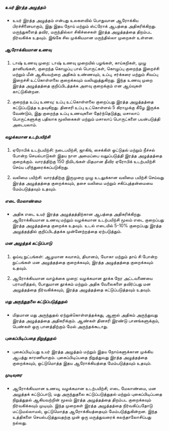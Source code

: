 ##### உயர் இரத்த அழுத்தம்
* உயர் இரத்த அழுத்தம் என்பது உலகளவில் பொதுவான ஆரோக்கிய பிரச்சினையாகும், இது இதய நோய் மற்றும் ஸ்ட்ரோக் ஆபத்தை அதிகரிக்கிறது. மருந்துகளைத் தவிர, மருந்தில்லா சிகிச்சைகள் இரத்த அழுத்தத்தை திறம்பட நிர்வகிக்க உதவும். இங்கே சில முக்கியமான மருந்தில்லா முறைகள் உள்ளன.

##### ஆரோக்கியமான உணவு
1. டாஷ் உணவு முறை: டாஷ் உணவு முறையில் பழங்கள், காய்கறிகள், முழு தானியங்கள், குறைந்த கொழுப்பு பால் பொருட்கள், கொழுப்பு குறைந்த இறைச்சி மற்றும் மீன் ஆகியவற்றை அதிகம் உண்ணவும், உப்பு, சர்க்கரை மற்றும் சிவப்பு இறைச்சி உட்கொள்ளலை குறைக்கவும் வலியுறுத்துகிறது. இந்த உணவு முறை இரத்த அழுத்தத்தை குறிப்பிடத்தக்க அளவு குறைக்கும் என ஆய்வுகள் காட்டுகின்றன.

2. குறைந்த உப்பு உணவு: உப்பு உட்கொள்ளலை குறைப்பது இரத்த அழுத்தத்தை கட்டுப்படுத்த உதவுகிறது. தினசரி உப்பு உட்கொள்ளல் 5 கிராமுக்கு கீழே இருக்க வேண்டும், இது குறைந்த உப்பு உணவுகளை தேர்ந்தெடுத்து, மசாலாப் பொருட்களுக்கு பதிலாக மூலிகைகள் மற்றும் மசாலாப் பொருட்களை பயன்படுத்தி அடையலாம்.

##### வழக்கமான உடற்பயிற்சி
1. ஏரோபிக் உடற்பயிற்சி: நடைபயிற்சி, ஜாகிங், சைக்கிள் ஓட்டுதல் மற்றும் நீச்சல் போன்ற செயல்பாடுகள் இதய நாள அமைப்பை வலுப்படுத்தி இரத்த அழுத்தத்தை குறைக்கும். வாரத்திற்கு 150 நிமிடங்கள் மிதமான தீவிர ஏரோபிக் உடற்பயிற்சி செய்ய பரிந்துரைக்கப்படுகிறது.

2. வலிமை பயிற்சி: வாரத்திற்கு இருமுறை முழு உடலுக்கான வலிமை பயிற்சி செய்வது இரத்த அழுத்தத்தை குறைக்கவும், தசை வலிமை மற்றும் சகிப்புத்தன்மையை மேம்படுத்தவும் உதவும்.

##### எடை மேலாண்மை
* அதிக எடை உயர் இரத்த அழுத்தத்திற்கான ஆபத்தை அதிகரிக்கிறது. ஆரோக்கியமான உணவு மற்றும் வழக்கமான உடற்பயிற்சி மூலம் எடை குறைப்பது இரத்த அழுத்தத்தை குறைக்க உதவும். உடல் எடையில் 5-10% குறைப்பது இரத்த அழுத்தத்தில் குறிப்பிடத்தக்க முன்னேற்றத்தை ஏற்படுத்தும்.

##### மன அழுத்தக் கட்டுப்பாடு
1. ஓய்வு நுட்பங்கள்: ஆழமான சுவாசம், தியானம், யோகா மற்றும் தாய் சி போன்ற நுட்பங்கள் மன அழுத்தத்தை குறைக்கவும், இரத்த அழுத்தத்தை குறைக்கவும் உதவும்.

2. ஆரோக்கியமான வாழ்க்கை முறை: வழக்கமான தூக்க நேர அட்டவணையை பராமரித்தல், போதுமான தூக்கம் மற்றும் அதிக வேலைகளை தவிர்ப்பது மன அழுத்தத்தை நிர்வகிக்கவும், இரத்த அழுத்தத்தை கட்டுப்படுத்தவும் உதவும்.

##### மது அருந்துதலை கட்டுப்படுத்துதல்
* மிதமான மது அருந்துதல் ஏற்றுக்கொள்ளத்தக்கது, ஆனால் அதிகம் அருந்துவது இரத்த அழுத்தத்தை அதிகரிக்கும். ஆண்கள் தினசரி இரண்டு பானங்களுக்கும், பெண்கள் ஒரு பானத்திற்கும் மேல் அருந்தக்கூடாது.

##### புகைப்பிடிப்பதை நிறுத்துதல்
* புகைப்பிடிப்பது உயர் இரத்த அழுத்தம் மற்றும் இதய நோய்களுக்கான முக்கிய ஆபத்து காரணியாகும். புகைப்பிடிப்பதை நிறுத்துவது இரத்த அழுத்தத்தை குறைக்கவும், ஒட்டுமொத்த இதய ஆரோக்கியத்தை மேம்படுத்தவும் உதவும்.

##### முடிவுரை
* ஆரோக்கியமான உணவு, வழக்கமான உடற்பயிற்சி, எடை மேலாண்மை, மன அழுத்தக் கட்டுப்பாடு, மது அருந்துதலை கட்டுப்படுத்துதல் மற்றும் புகைப்பிடிப்பதை நிறுத்துதல் ஆகியவற்றின் மூலம் இரத்த அழுத்தத்தை திறம்பட குறைக்கவும் நிர்வகிக்கவும் முடியும். இந்த முறைகள் இரத்த அழுத்தத்தை நிர்வகிப்பதோடு மட்டுமல்லாமல், ஒட்டுமொத்த ஆரோக்கியத்தையும் மேம்படுத்துகின்றன. இந்த உத்திகளை செயல்படுத்துவதற்கு முன் ஒரு மருத்துவரைக் கலந்தாலோசிப்பது நல்லது.